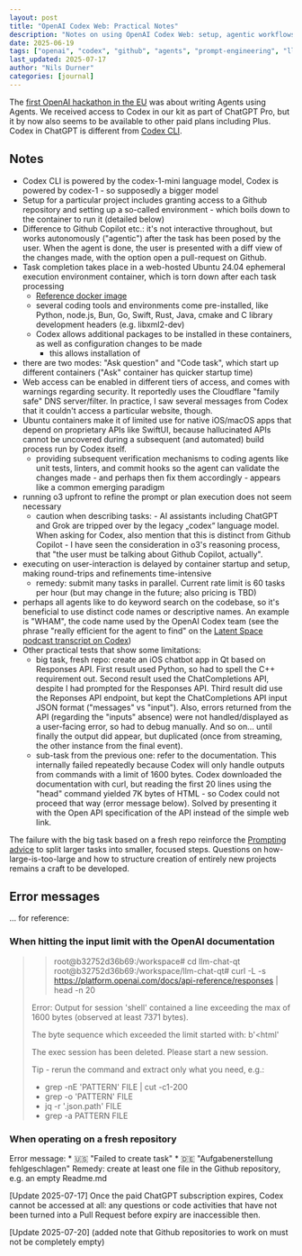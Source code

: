 ```yaml
---
layout: post
title: "OpenAI Codex Web: Practical Notes"
description: "Notes on using OpenAI Codex Web: setup, agentic workflows, container environments, web access, limitations"
date: 2025-06-19
tags: ["openai", "codex", "github", "agents", "prompt-engineering", "llm", "automation", "ai-coding"]
last_updated: 2025-07-17
author: "Nils Durner"
categories: [journal]
---
```


The [first OpenAI hackathon in the EU](https://www.linkedin.com/posts/nilsdurner_buildwithopenai-regtech-openai-activity-7340614796666388480-aruM?utm_source=share&utm_medium=member_desktop&rcm=ACoAAAGX2jIBd6RDsNRYv13Bvu3x4nnCNu96SEw) was about writing Agents using Agents. We received access to Codex in our kit as part of ChatGPT Pro, but it by now also seems to be available to other paid plans including Plus. Codex in ChatGPT is different from [Codex CLI](openai-codex-notes).

## Notes
* Codex CLI is powered by the codex-1-mini language model, Codex is powered by codex-1 - so supposedly a bigger model
* Setup for a particular project includes granting access to a Github repository and setting up a so-called environment - which boils down to the container to run it (detailed below)
* Difference to Github Copilot etc.: it's not interactive throughout, but works autonomously ("agentic") after the task has been posed by the user. When the agent is done, the user is presented with a diff view of the changes made, with the option open a pull-request on Github.
* Task completion takes place in a web-hosted Ubuntu 24.04 ephemeral execution environment container, which is torn down after each task processing
    * [Reference docker image](https://github.com/openai/codex-universal)
    * several coding tools and environments come pre-installed, like Python, node.js, Bun, Go, Swift, Rust, Java, cmake and C library development headers (e.g. libxml2-dev)
    * Codex allows additional packages to be installed in these containers, as well as configuration changes to be made
        * this allows installation of 
* there are two modes: "Ask question" and "Code task", which start up different containers ("Ask" container has quicker startup time)
* Web access can be enabled in different tiers of access, and comes with warnings regarding security. It reportedly uses the Cloudflare "family safe" DNS server/filter. In practice, I saw several messages from Codex that it couldn't access a particular website, though.
* Ubuntu containers make it of limited use for native iOS/macOS apps that depend on proprietary APIs like SwiftUI, because hallucinated APIs cannot be uncovered during a subsequent (and automated) build process run by Codex itself.
    * providing subsequent verification mechanisms to coding agents like unit tests, linters, and commit hooks so the agent can validate the changes made - and perhaps then fix them accordingly - appears like a common emerging paradigm
* running o3 upfront to refine the prompt or plan execution does not seem necessary
    * caution when describing tasks: - AI assistants including ChatGPT and Grok are tripped over by the legacy „codex“ language model. When asking for Codex, also mention that this is distinct from Github Copilot - I have seen the consideration in o3's reasoning process, that "the user must be talking about Github Copilot, actually".
* executing on user-interaction is delayed by container startup and setup, making round-trips and refinements time-intensive
    * remedy: submit many tasks in parallel. Current rate limit is 60 tasks per hour (but may change in the future; also pricing is TBD)
* perhaps all agents like to do keyword search on the codebase, so it's beneficial to use distinct code names or descriptive names. An example is "WHAM", the code name used by the OpenAI Codex team (see the phrase "really efficient for the agent to find" on the [Latent Space podcast transcript on Codex](https://www.latent.space/p/codex#:~:text=really%20efficient%20for%20the%20agent%20to%20find))
* Other practical tests that show some limitations:
    * big task, fresh repo: create an iOS chatbot app in Qt based on Responses API. First result used Python, so had to spell the C++ requirement out. Second result used the ChatCompletions API, despite I had prompted for the Responses API. Third result did use the Reponses API endpoint, but kept the ChatCompletions API input JSON format ("messages" vs "input"). Also, errors returned from the API (regarding the "inputs" absence) were not handled/displayed as a user-facing error, so had to debug manually. And so on... until finally the output did appear, but duplicated (once from streaming, the other instance from the final event).
    * sub-task from the previous one: refer to the documentation. This internally failed repeatedly because Codex will only handle outputs from commands with a limit of 1600 bytes. Codex downloaded the documentation with curl, but reading the first 20 lines using the "head" command yielded 7K bytes of HTML - so Codex could not proceed that way (error message below). Solved by presenting it with the Open API specification of the API instead of the simple web link.

The failure with the big task based on a fresh repo reinforce the [Prompting advice](https://platform.openai.com/docs/codex/overview#prompting-codex) to split larger tasks into smaller, focused steps. Questions on how-large-is-too-large and how to structure creation of entirely new projects remains a craft to be developed.

## Error messages
... for reference:

### When hitting the input limit with the OpenAI documentation

>> root@b32752d36b69:/workspace# cd llm-chat-qt  
>> root@b32752d36b69:/workspace/llm-chat-qt# curl -L -s https://platform.openai.com/docs/api-reference/responses | head -n 20  
>  
> Error: Output for session 'shell' contained a line exceeding the max of 1600 bytes (observed at least 7371 bytes).  
>   
> The byte sequence which exceeded the limit started with: b'<!DOCTYPE html><html'  
>  
> The exec session has been deleted. Please start a new session.  
>   
> Tip - rerun the command and extract only what you need, e.g.:  
>  * grep -nE 'PATTERN' FILE | cut -c1-200  
>  * grep -o 'PATTERN' FILE  
>  * jq -r '.json.path' FILE  
>  * grep -a PATTERN FILE

### When operating on a fresh repository
Error message:
    * 🇺🇸 "Failed to create task"
    * 🇩🇪 "Aufgabenerstellung fehlgeschlagen"
Remedy: create at least one file in the Github repository, e.g. an empty Readme.md

[Update 2025-07-17]
Once the paid ChatGPT subscription expires, Codex cannot be accessed at all: any questions or code activities that have not been turned into a Pull Request before expiry are inaccessible then.

[Update 2025-07-20]
(added note that Github repositories to work on must not be completely empty)